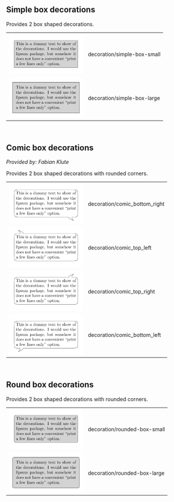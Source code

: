 ## Simple box decorations

Provides 2 box shaped decorations.

<table>
<tr>
<td valign="middle"><img src="https://github.com/loizuf/ipe_collection/blob/assets/decorations/decorationsimple-box-small.svg" width="200"></td>
<td valign="middle">decoration/simple-box-small</td>
</tr>
<tr>
<td valign="middle"><img src="https://github.com/loizuf/ipe_collection/blob/assets/decorations/decorationsimple-box-large.svg" width="200"></td>
<td valign="middle">decoration/simple-box-large</td>
</tr>
</table>
<br />

## Comic box decorations
*Provided by: Fabian Klute*

Provides 2 box shaped decorations with rounded corners.

<table>
<tr>
<td valign="middle"><img src="https://github.com/loizuf/ipe_collection/blob/assets/decorations/decorationcomic_bottom_right.svg" width="200"></td>
<td valign="middle">decoration/comic_bottom_right</td>
</tr>
<tr>
<td valign="middle"><img src="https://github.com/loizuf/ipe_collection/blob/assets/decorations/decorationcomic_top_left.svg" width="200"></td>
<td valign="middle">decoration/comic_top_left</td>
</tr>
<tr>
<td valign="middle"><img src="https://github.com/loizuf/ipe_collection/blob/assets/decorations/decorationcomic_top_right.svg" width="200"></td>
<td valign="middle">decoration/comic_top_right</td>
</tr>
<tr>
<td valign="middle"><img src="https://github.com/loizuf/ipe_collection/blob/assets/decorations/decorationcomic_bottom_left.svg" width="200"></td>
<td valign="middle">decoration/comic_bottom_left</td>
</tr>
</table>
<br />

## Round box decorations

Provides 2 box shaped decorations with rounded corners.

<table>
<tr>
<td valign="middle"><img src="https://github.com/loizuf/ipe_collection/blob/assets/decorations/decorationrounded-box-small.svg" width="200"></td>
<td valign="middle">decoration/rounded-box-small</td>
</tr>
<tr>
<td valign="middle"><img src="https://github.com/loizuf/ipe_collection/blob/assets/decorations/decorationrounded-box-large.svg" width="200"></td>
<td valign="middle">decoration/rounded-box-large</td>
</tr>
</table>
<br />

